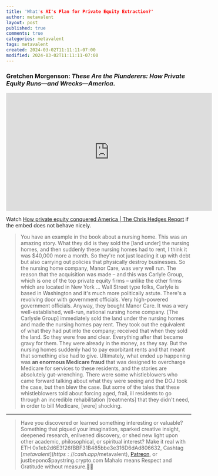 ```yaml
---
title: 'What's AI's Plan for Private Equity Extraction?'
author: metavalent
layout: post
published: true
comments: true
categories: metavalent
tags: metavalent
created: 2024-03-02T11:11:11-07:00
modified: 2024-03-02T11:11:11-07:00
---
```


### Gretchen Morgenson: *These Are the Plunderers: How Private Equity Runs—and Wrecks—America*.

<!-- YouTube Player -->
<iframe id="ytplayer" type="text/html" class="center" width="560" height="320" src="https://www.youtube.com/embed/shv9g-4xXww?t=34" frameborder="0"></iframe>

Watch [How private equity conquered America | The Chris Hedges Report](https://youtu.be/shv9g-4xXww?t=34) if the embed does not behave nicely.

> You have an example in the book about a nursing home. This was an amazing story. What they did is they sold the \[land under\] the nursing homes, and then suddenly these nursing homes had to rent, I think it was $40,000 more a month. So they're not just loading it up with debt but also carrying out policies that physically destroy businesses. So the nursing home company, Manor Care, was very well run. The reason that the acquisition was made &ndash; and this was Carlyle Group, which is one of the top private equity firms &ndash; unlike the other firms which are located in New York ... Wall Street type folks, Carlyle is based in Washington and it's  much more politically astute. There's a revolving door with government officials. Very high-powered government officials. Anyway, they bought Manor Care. It was a very well-established, well-run, national nursing home company. [The Carlysle Group] immediately sold the land under the nursing homes and made the nursing homes pay rent. They took out the equivalent of what they had put into the company; received that when they sold the land. So they were free and clear. Everything after that became gravy for them. They were already in the money, as they say. But the nursing homes suddenly had to pay exorbitant rents and that meant that something else had to give. Ultimately, what ended up happening was **an enormous Medicare fraud** that was designed to overcharge Medicare for services to these residents, and the stories are absolutely gut-wrenching. There were some whistleblowers who came forward talking about what they were seeing and the DOJ took the case, but then blew the case. But some of the tales that these whistleblowers told about forcing aged, frail, ill residents to go through an incredible rehabilitation \[treatments\] that they didn't need, in order to bill Medicare, \[were\] shocking. 

---
> Have you discovered or learned something interesting or valuable? Something that piqued your imagination, sparked creative insight, deepened research, enlivened discovery, or shed new light upon other academic, philosophical, or spiritual interest? Make it real with ETH 0x1eb2d6E3f26fBBF31B485bbe3e316D6dAd806632, Cashtag [$metavalent](https://cash.app/$metavalent), [Patreon](https://patreon.com/metavalent), or justbepono$paystring.crypto.com Mahalo means Respect and Gratitude without measure.🙏🏼

